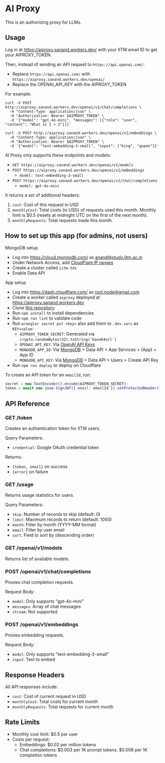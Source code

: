# AI Proxy

This is an authorizing proxy for LLMs.

## Usage

Log in at <https://aiproxy.sanand.workers.dev/> with your IITM email ID to get your AIPROXY_TOKEN.

Then, instead of sending an API request to `https://api.openai.com/`:

- Replace `https://api.openai.com/` with `https://aiproxy.sanand.workers.dev/openai/`
- Replace the OPENAI_API_KEY with the AIPROXY_TOKEN

For example:

```shell
curl -X POST http://aiproxy.sanand.workers.dev/openai/v1/chat/completions \
  -H "Content-Type: application/json" \
  -H "Authorization: Bearer $AIPROXY_TOKEN" \
  -d '{"model": "gpt-4o-mini", "messages": [{"role": "user", "content": "What is 2 + 2"}]}'

curl -X POST http://aiproxy.sanand.workers.dev/openai/v1/embeddings \
  -H "Content-Type: application/json" \
  -H "Authorization: Bearer $AIPROXY_TOKEN" \
  -d '{"model": "text-embedding-3-small", "input": ["king", "queen"]}'
```

AI Proxy only supports these endpoints and models:

- `GET https://aiproxy.sanand.workers.dev/openai/v1/models`
- `POST https://aiproxy.sanand.workers.dev/openai/v1/embeddings`
  - `model: text-embedding-3-small`
- `POST https://aiproxy.sanand.workers.dev/openai/v1/chat/completions`
  - `model: gpt-4o-mini`

It returns a set of additional headers:

1. `cost`: Cost of this request in USD
2. `monthlyCost`: Total costs (in USD) of requests used this month. Monthly limit is $0.5 (resets at midnight UTC on the first of the next month).
3. `monthlyRequests`: Total requests made this month.

## How to set up this app (for admins, not users)

MongoDB setup

- Log into <https://cloud.mongodb.com/> as <anand@study.iitm.ac.in>
- Under Network Access, add [CloudFlare IP ranges](https://www.cloudflare.com/en-in/ips/)
- Create a cluster called `iitm-tds`
- Enable Data API

App setup

- Log into <https://dash.cloudflare.com/> as <root.node@gmail.com>
- Create a worker called `aiproxy` deployed at <https://aiproxy.sanand.workers.dev>
- Clone [this repository](https://github.com/sanand0/aiproxy)
- Run `npm install` to install dependencies
- Run `npm run lint` to validate code
- Run `wrangler secret put <key>` also add them to `.dev.vars` as `KEY=value`:
  - `AIPROXY_TOKEN_SECRET`: Generated via `crypto.randomBytes(32).toString('base64url')`
  - `OPENAI_API_KEY`: Via [OpenAI API Keys](https://platform.openai.com/api-keys)
  - `MONGODB_APP_ID`: Via [MongoDB](https://cloud.mongodb.com/) > Data API > App Services > (App) > App ID
  - `MONGODB_API_KEY`: Via [MongoDB](https://cloud.mongodb.com/) > Data API > Users > Create API Key
- Run `npm run deploy` to deploy on Cloudflare

To create an API token for an `emailId`, run:

```js
secret = new TextEncoder().encode(AIPROXY_TOKEN_SECRET);
token = await new jose.SignJWT({ email: emailId }).setProtectedHeader({ alg: "HS256" }).sign(secret);
```

## API Reference

### GET /token

Creates an authentication token for IITM users.

Query Parameters:

- `credential`: Google OAuth credential token

Returns:

- `{token, email}` on success
- `{error}` on failure

### GET /usage

Returns usage statistics for users.

Query Parameters:

- `skip`: Number of records to skip (default: 0)
- `limit`: Maximum records to return (default: 1000)
- `month`: Filter by month (YYYY-MM format)
- `email`: Filter by user email
- `sort`: Field to sort by (descending order)

### GET /openai/v1/models

Returns list of available models.

### POST /openai/v1/chat/completions

Proxies chat completion requests.

Request Body:

- `model`: Only supports "gpt-4o-mini"
- `messages`: Array of chat messages
- `stream`: Not supported

### POST /openai/v1/embeddings

Proxies embedding requests.

Request Body:

- `model`: Only supports "text-embedding-3-small"
- `input`: Text to embed

## Response Headers

All API responses include:

- `cost`: Cost of current request in USD
- `monthlyCost`: Total costs for current month
- `monthlyRequests`: Total requests for current month

## Rate Limits

- Monthly cost limit: $0.5 per user
- Costs per request:
  - Embeddings: $0.02 per million tokens
  - Chat completions: $0.003 per 1K prompt tokens, $0.006 per 1K completion tokens
